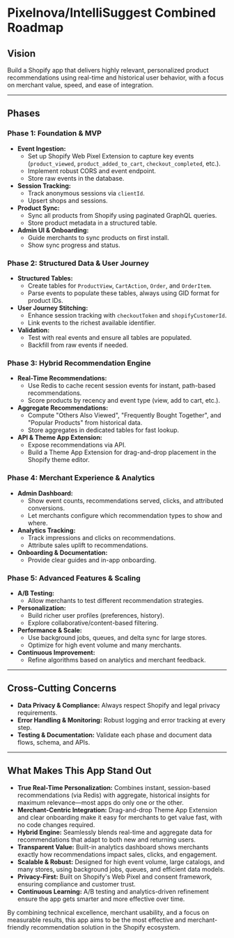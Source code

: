 # Pixelnova/IntelliSuggest Combined Roadmap

## Vision
Build a Shopify app that delivers highly relevant, personalized product recommendations using real-time and historical user behavior, with a focus on merchant value, speed, and ease of integration.

---

## Phases

### Phase 1: Foundation & MVP
- **Event Ingestion:**
  - Set up Shopify Web Pixel Extension to capture key events (`product_viewed`, `product_added_to_cart`, `checkout_completed`, etc.).
  - Implement robust CORS and event endpoint.
  - Store raw events in the database.
- **Session Tracking:**
  - Track anonymous sessions via `clientId`.
  - Upsert shops and sessions.
- **Product Sync:**
  - Sync all products from Shopify using paginated GraphQL queries.
  - Store product metadata in a structured table.
- **Admin UI & Onboarding:**
  - Guide merchants to sync products on first install.
  - Show sync progress and status.

### Phase 2: Structured Data & User Journey
- **Structured Tables:**
  - Create tables for `ProductView`, `CartAction`, `Order`, and `OrderItem`.
  - Parse events to populate these tables, always using GID format for product IDs.
- **User Journey Stitching:**
  - Enhance session tracking with `checkoutToken` and `shopifyCustomerId`.
  - Link events to the richest available identifier.
- **Validation:**
  - Test with real events and ensure all tables are populated.
  - Backfill from raw events if needed.

### Phase 3: Hybrid Recommendation Engine
- **Real-Time Recommendations:**
  - Use Redis to cache recent session events for instant, path-based recommendations.
  - Score products by recency and event type (view, add to cart, etc.).
- **Aggregate Recommendations:**
  - Compute "Others Also Viewed", "Frequently Bought Together", and "Popular Products" from historical data.
  - Store aggregates in dedicated tables for fast lookup.
- **API & Theme App Extension:**
  - Expose recommendations via API.
  - Build a Theme App Extension for drag-and-drop placement in the Shopify theme editor.

### Phase 4: Merchant Experience & Analytics
- **Admin Dashboard:**
  - Show event counts, recommendations served, clicks, and attributed conversions.
  - Let merchants configure which recommendation types to show and where.
- **Analytics Tracking:**
  - Track impressions and clicks on recommendations.
  - Attribute sales uplift to recommendations.
- **Onboarding & Documentation:**
  - Provide clear guides and in-app onboarding.

### Phase 5: Advanced Features & Scaling
- **A/B Testing:**
  - Allow merchants to test different recommendation strategies.
- **Personalization:**
  - Build richer user profiles (preferences, history).
  - Explore collaborative/content-based filtering.
- **Performance & Scale:**
  - Use background jobs, queues, and delta sync for large stores.
  - Optimize for high event volume and many merchants.
- **Continuous Improvement:**
  - Refine algorithms based on analytics and merchant feedback.

---

## Cross-Cutting Concerns
- **Data Privacy & Compliance:** Always respect Shopify and legal privacy requirements.
- **Error Handling & Monitoring:** Robust logging and error tracking at every step.
- **Testing & Documentation:** Validate each phase and document data flows, schema, and APIs.

---

## What Makes This App Stand Out

- **True Real-Time Personalization:** Combines instant, session-based recommendations (via Redis) with aggregate, historical insights for maximum relevance—most apps do only one or the other.
- **Merchant-Centric Integration:** Drag-and-drop Theme App Extension and clear onboarding make it easy for merchants to get value fast, with no code changes required.
- **Hybrid Engine:** Seamlessly blends real-time and aggregate data for recommendations that adapt to both new and returning users.
- **Transparent Value:** Built-in analytics dashboard shows merchants exactly how recommendations impact sales, clicks, and engagement.
- **Scalable & Robust:** Designed for high event volume, large catalogs, and many stores, using background jobs, queues, and efficient data models.
- **Privacy-First:** Built on Shopify's Web Pixel and consent framework, ensuring compliance and customer trust.
- **Continuous Learning:** A/B testing and analytics-driven refinement ensure the app gets smarter and more effective over time.

By combining technical excellence, merchant usability, and a focus on measurable results, this app aims to be the most effective and merchant-friendly recommendation solution in the Shopify ecosystem.
